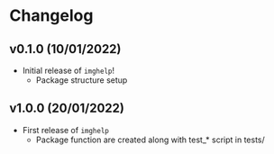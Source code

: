 # Changelog

<!--next-version-placeholder-->

## v0.1.0 (10/01/2022)

- Initial release of `imghelp`!
  - Package structure setup

## v1.0.0 (20/01/2022)

- First release of `imghelp`
  - Package function are created along with test_* script in tests/
